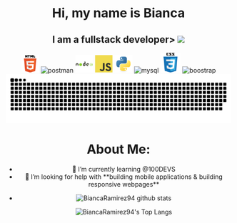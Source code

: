 <h1 align="center" >Hi, my name is Bianca </h1>
<h2 align= "center" >I am a fullstack developer> <img src = "https://media2.giphy.com/media/QssGEmpkyEOhBCb7e1/giphy.gif?cid=ecf05e47a0n3gi1bfqntqmob8g9aid1oyj2wr3ds3mg700bl&rid=giphy.gif" width = 32px></h2>  

<div align="center">
<img src="https://raw.githubusercontent.com/devicons/devicon/master/icons/html5/html5-original-wordmark.svg" alt="html5" width="40">
  <img src="https://www.vectorlogo.zone/logos/visualstudio_code/visualstudio_code-icon.svg" alt="postman" width="40"> 
  <img src="https://raw.githubusercontent.com/devicons/devicon/master/icons/nodejs/nodejs-original-wordmark.svg" width="40"> 
  <img src="https://raw.githubusercontent.com/devicons/devicon/master/icons/javascript/javascript-original.svg" width="40"> 
  <img src="https://raw.githubusercontent.com/devicons/devicon/master/icons/python/python-original.svg" alt="python" width="40">
  <img src="https://www.vectorlogo.zone/logos/mysql/mysql-ar21.svg" alt="mysql" width="40">
  <img src="https://raw.githubusercontent.com/devicons/devicon/master/icons/css3/css3-original-wordmark.svg" alt="css3" width="45" height="45"/>
  <img src="https://www.vectorlogo.zone/logos/getbootstrap/getbootstrap-icon.svg" alt="boostrap" width="40">



  <a href="https://1999azzar.github.io/1999AZZAR/">
  <img  src="https://github.com/1999AZZAR/1999AZZAR/blob/main/resources/img/grid-snake.svg"
       alt="snake" /></a>
  
  <h1> About Me: </h1>
  <ul>
    <li>🌱 I’m currently learning @100DEVS</li>
    <li>🤝 I’m looking for help with **building mobile applications & building responsive webpages**</li>
    <li How to reach me: **ramirbia000@gmail.com **</li>
 
  

![BiancaRamirez94 github stats](https://github-readme-stats.vercel.app/api?username=BiancaRamirez94&show_icons=true&theme=tokyonight)

![BiancaRamirez94's Top Langs](https://github-readme-stats.vercel.app/api/top-langs/?username=BiancaRamirez94&theme=tokyonight&layout=compact)
                  
</div>
